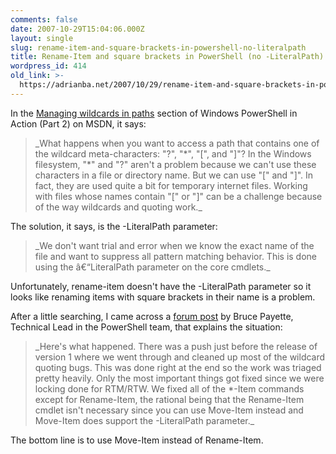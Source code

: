 ```yaml
---
comments: false
date: 2007-10-29T15:04:06.000Z
layout: single
slug: rename-item-and-square-brackets-in-powershell-no-literalpath
title: Rename-Item and square brackets in PowerShell (no -LiteralPath)
wordpress_id: 414
old_link: >-
  https://adrianba.net/2007/10/29/rename-item-and-square-brackets-in-powershell-no-literalpath/
---
```

In the [Managing wildcards in paths](http://www.microsoft.com/technet/scriptcenter/topics/winpsh/payette2.mspx#E2AAC) section of Windows PowerShell in Action (Part 2) on MSDN, it says:

 

<blockquote>_What happens when you want to access a path that contains one of the wildcard meta-characters: "?", "*", "[", and "]"? In the Windows filesystem, "*" and "?" aren't a problem because we can't use these characters in a file or directory name. But we can use "[" and "]". In fact, they are used quite a bit for temporary internet files. Working with files whose names contain "[" or "]" can be a challenge because of the way wildcards and quoting work._</blockquote>

 

The solution, it says, is the -LiteralPath parameter:

 

<blockquote>_We don't want trial and error when we know the exact name of the file and want to suppress all pattern matching behavior. This is done using the â€“LiteralPath parameter on the core cmdlets._</blockquote>

 

Unfortunately, rename-item doesn't have the -LiteralPath parameter so it looks like renaming items with square brackets in their name is a problem.

 

After a little searching, I came across a [forum post](http://sandbox.manning.com/thread.jspa?messageID=62599) by Bruce Payette, Technical Lead in the PowerShell team, that explains the situation:

 

<blockquote>_Here's what happened. There was a push just before the release of version 1 where we went through and cleaned up most of the wildcard quoting bugs. This was done right at the end so the work was triaged pretty heavily. Only the most important things got fixed since we were locking done for RTM/RTW. We fixed all of the *-Item commands except for Rename-Item, the rational being that the Rename-Item cmdlet isn't necessary since you can use Move-Item instead and Move-Item does support the -LiteralPath parameter._</blockquote>

 

The bottom line is to use Move-Item instead of Rename-Item.

